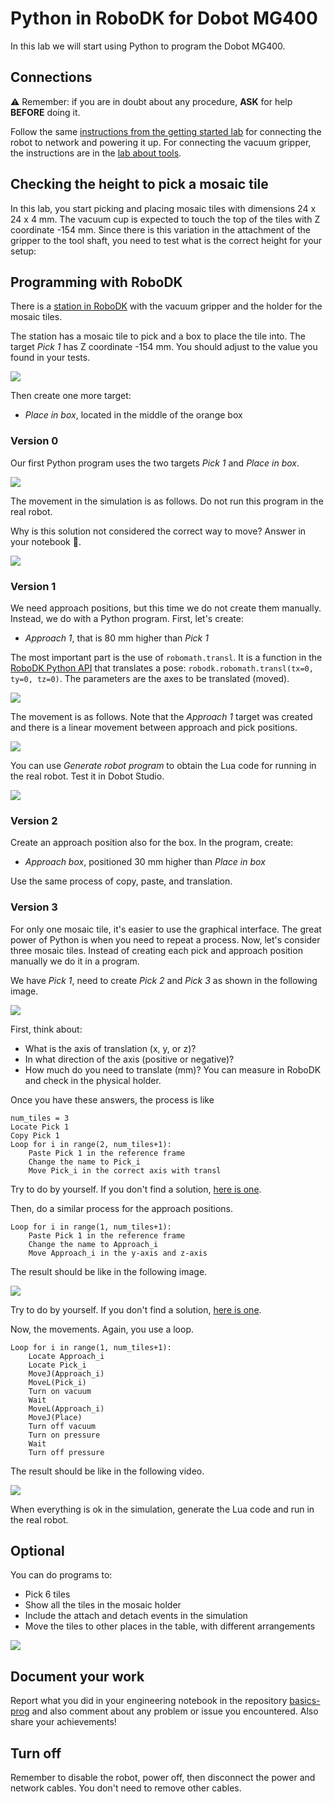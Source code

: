 # Python in RoboDK for Dobot MG400

In this lab we will start using Python to program the Dobot MG400.

## Connections

:warning: Remember: if you are in doubt about any procedure, **ASK** for help **BEFORE** doing it.

Follow the same [instructions from the getting started lab](https://github.com/fspacheco/robot-program/blob/main/DobotStudio/lab-getting-started-mg400.md) for connecting the robot to network and powering it up. For connecting the vacuum gripper, the instructions are in the [lab about tools](https://github.com/fspacheco/robot-program/blob/main/DobotStudio/lab-mg400-tools.md).


## Checking the height to pick a mosaic tile

In this lab, you start picking and placing mosaic tiles with dimensions 24 x 24 x 4 mm. The vacuum cup is expected to touch the top of the tiles with Z coordinate -154 mm. Since there is this variation in the attachment of the gripper to the tool shaft, you need to test what is the correct height for your setup:

## Programming with RoboDK

There is a [station in RoboDK](https://github.com/fspacheco/robot-program/blob/main/RoboDK/box/suction-cup/HAMK_mosaic_vacuum_gripper_MG400.rdk) with the vacuum gripper and the holder for the mosaic tiles.

The station has a mosaic tile to pick and a box to place the tile into. The target _Pick 1_ has Z coordinate -154 mm. You should adjust to the value you found in your tests.

![](img/pick-target-for-mosaic.png)

Then create one more target:
- _Place in box_, located in the middle of the orange box

### Version 0

Our first Python program uses the two targets _Pick 1_ and _Place in box_.

![](img/python-v0.png)

The movement in the simulation is as follows. Do not run this program in the real robot.

Why is this solution not considered the correct way to move? Answer in your notebook :notebook:.

![](img/movement-python-v0.png)

### Version 1

We need approach positions, but this time we do not create them manually. Instead, we do with a Python program. First, let's create:
- _Approach 1_, that is 80 mm higher than _Pick 1_

The most important part is the use of `robomath.transl`. It is a function in the [RoboDK Python API]((https://robodk.com/doc/en/PythonAPI/robodk.html#robodk.robomath.transl)) that translates a pose: `robodk.robomath.transl(tx=0, ty=0, tz=0)`. The parameters are the axes to be translated (moved).

![](img/python-v1.png)

The movement is as follows. Note that the _Approach 1_ target was created and there is a linear movement between approach and pick positions.

![](img/movement-python-v1.png)

You can use _Generate robot program_ to obtain the Lua code for running in the real robot. Test it in Dobot Studio. 

![](img/lua-code-v1.png)

### Version 2

Create an approach position also for the box. In the program, create:
- _Approach box_, positioned 30 mm higher than _Place in box_

Use the same process of copy, paste, and translation.

### Version 3

For only one mosaic tile, it's easier to use the graphical interface. The great power of Python is when you need to repeat a process. Now, let's consider three mosaic tiles. Instead of creating each pick and approach position manually we do it in a program.

We have _Pick 1_, need to create _Pick 2_ and _Pick 3_ as shown in the following image.

![](img/3-picks.png)

First, think about:
- What is the axis of translation (x, y, or z)?
- In what direction of the axis (positive or negative)?
- How much do you need to translate (mm)? You can measure in RoboDK and check in the physical holder.

Once you have these answers, the process is like
```
num_tiles = 3
Locate Pick 1
Copy Pick 1
Loop for i in range(2, num_tiles+1):
    Paste Pick 1 in the reference frame
    Change the name to Pick_i
    Move Pick_i in the correct axis with transl
```

Try to do by yourself. If you don't find a solution, [here is one](partial-solution-v3.py).

Then, do a similar process for the approach positions.

```
Loop for i in range(1, num_tiles+1):
    Paste Pick 1 in the reference frame
    Change the name to Approach_i
    Move Approach_i in the y-axis and z-axis
```

The result should be like in the following image.

![](img/3-picks-and-approaches.png)

Try to do by yourself. If you don't find a solution, [here is one](partial-solution-with-approaches-v3.py).

Now, the movements. Again, you use a loop.

```
Loop for i in range(1, num_tiles+1):
    Locate Approach_i
    Locate Pick_i
    MoveJ(Approach_i)
    MoveL(Pick_i)
    Turn on vacuum
    Wait
    MoveL(Approach_i)
    MoveJ(Place)
    Turn off vacuum
    Turn on pressure
    Wait
    Turn off pressure
```

The result should be like in the following video.

[![](img/screen-video-3-mosaic-tiles.png)](https://www.youtube.com/watch?v=4671E9QwLTM)

When everything is ok in the simulation, generate the Lua code and run in the real robot.

## Optional

You can do programs to:
- Pick 6 tiles
- Show all the tiles in the mosaic holder
- Include the attach and detach events in the simulation
- Move the tiles to other places in the table, with different arrangements

![](img/different-arrangements.png)

## Document your work

Report what you did in your engineering notebook in the repository [basics-prog](https://github.com/ICT-Robotics/basics-prog) and also comment about any problem or issue you encountered. Also share your achievements!

## Turn off

Remember to disable the robot, power off, then disconnect the power and network cables. You don't need to remove other cables.
